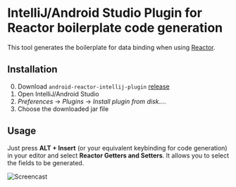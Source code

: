 # IntelliJ/Android Studio Plugin for Reactor boilerplate code generation

This tool generates the boilerplate for data binding when using [Reactor](https://github.com/dinosaurwithakatana/Reactor).

## Installation

 0. Download `android-reactor-intellij-plugin` [release](https://github.com/dinosaurwithakatana/android-reactor-intellij-plugin/releases/tag/v0.2)
 0. Open IntelliJ/Android Studio
 0. *Preferences* -> *Plugins* -> *Install plugin from disk...*.
 0. Choose the downloaded jar file

## Usage

Just press **ALT + Insert** (or your equivalent keybinding for code generation) in your editor and select **Reactor Getters and Setters**. It allows you to select the fields to be generated.

![Screencast](https://raw.githubusercontent.com/dinosaurwithakatana/android-tracker-intellij-plugin/master/android-tracker-intellij-screencast.gif)
